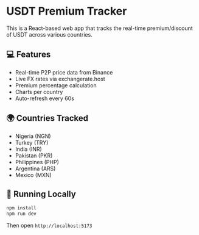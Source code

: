 
# USDT Premium Tracker

This is a React-based web app that tracks the real-time premium/discount of USDT across various countries.

## 💻 Features

- Real-time P2P price data from Binance
- Live FX rates via exchangerate.host
- Premium percentage calculation
- Charts per country
- Auto-refresh every 60s

## 🌍 Countries Tracked

- Nigeria (NGN)
- Turkey (TRY)
- India (INR)
- Pakistan (PKR)
- Philippines (PHP)
- Argentina (ARS)
- Mexico (MXN)

## 🚀 Running Locally

```bash
npm install
npm run dev
```

Then open `http://localhost:5173`
